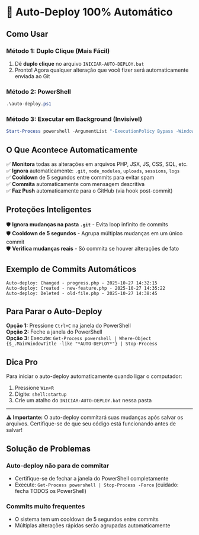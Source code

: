 # 🚀 Auto-Deploy 100% Automático

## Como Usar

### Método 1: Duplo Clique (Mais Fácil)
1. Dê **duplo clique** no arquivo `INICIAR-AUTO-DEPLOY.bat`
2. Pronto! Agora qualquer alteração que você fizer será automaticamente enviada ao Git

### Método 2: PowerShell
```powershell
.\auto-deploy.ps1
```

### Método 3: Executar em Background (Invisível)
```powershell
Start-Process powershell -ArgumentList "-ExecutionPolicy Bypass -WindowStyle Hidden -File auto-deploy.ps1"
```

## O Que Acontece Automaticamente

✅ **Monitora** todas as alterações em arquivos PHP, JSX, JS, CSS, SQL, etc.  
✅ **Ignora** automaticamente: `.git`, `node_modules`, `uploads`, `sessions`, `logs`  
✅ **Cooldown** de 5 segundos entre commits para evitar spam  
✅ **Commita** automaticamente com mensagem descritiva  
✅ **Faz Push** automaticamente para o GitHub (via hook post-commit)  

## Proteções Inteligentes

🛡️ **Ignora mudanças na pasta `.git`** - Evita loop infinito de commits  
🛡️ **Cooldown de 5 segundos** - Agrupa múltiplas mudanças em um único commit  
🛡️ **Verifica mudanças reais** - Só commita se houver alterações de fato  

## Exemplo de Commits Automáticos

```
Auto-deploy: Changed - progress.php - 2025-10-27 14:32:15
Auto-deploy: Created - new-feature.php - 2025-10-27 14:35:22
Auto-deploy: Deleted - old-file.php - 2025-10-27 14:38:45
```

## Para Parar o Auto-Deploy

**Opção 1:** Pressione `Ctrl+C` na janela do PowerShell  
**Opção 2:** Feche a janela do PowerShell  
**Opção 3:** Execute: `Get-Process powershell | Where-Object {$_.MainWindowTitle -like "*AUTO-DEPLOY*"} | Stop-Process`

## Dica Pro

Para iniciar o auto-deploy automaticamente quando ligar o computador:
1. Pressione `Win+R`
2. Digite: `shell:startup`
3. Crie um atalho do `INICIAR-AUTO-DEPLOY.bat` nessa pasta

---

⚠️ **Importante:** O auto-deploy commitará suas mudanças após salvar os arquivos. Certifique-se de que seu código está funcionando antes de salvar!

## Solução de Problemas

### Auto-deploy não para de commitar
- Certifique-se de fechar a janela do PowerShell completamente
- Execute: `Get-Process powershell | Stop-Process -Force` (cuidado: fecha TODOS os PowerShell)

### Commits muito frequentes
- O sistema tem um cooldown de 5 segundos entre commits
- Múltiplas alterações rápidas serão agrupadas automaticamente
